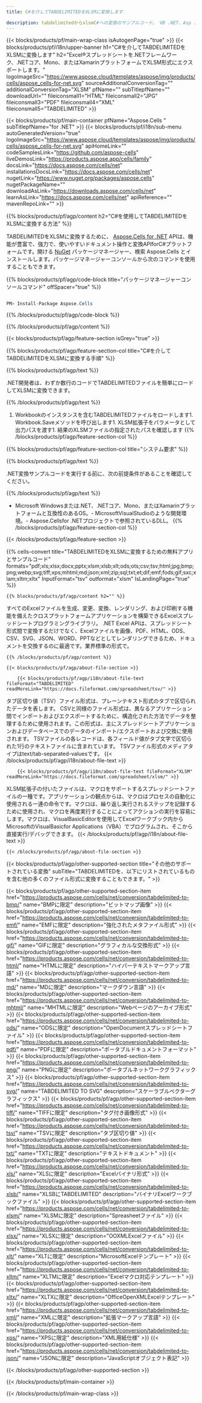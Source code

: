 ```yaml
---
title: C#を介してTABDELIMITEDをXLSMに変換します

description: tabdelimitedからxlsmC#への変換のサンプルコード。 VB .NET、Asp .NET、または任意の.NETベースのアプリケーション内でタブ区切りファイルをxlsmに変換するには、APIサンプルコードを使用します。
---
```

{{< blocks/products/pf/main-wrap-class isAutogenPage="true" >}}
{{< blocks/products/pf/i18n/upper-banner h1="C#を介してTABDELIMITEDをXLSMに変換します" h2="Excel®スプレッドシートを.NETフレームワーク、.NETコア、Mono、またはXamarinプラットフォームでXLSM形式にエクスポートします。" logoImageSrc="https://www.aspose.cloud/templates/aspose/img/products/cells/aspose_cells-for-net.svg" sourceAdditionalConversionTag="" additionalConversionTag="XLSM" pfName="" subTitlepfName="" downloadUrl="" fileiconsmall1="HTML" fileiconsmall2="JPG" fileiconsmall3="PDF" fileiconsmall4="XML" fileiconsmall5="TABDELIMITED" >}}

{{< blocks/products/pf/main-container pfName="Aspose.Cells " subTitlepfName="for .NET" >}}
{{< blocks/products/pf/i18n/sub-menu autoGeneratedVersion="true" logoImageSrc="https://www.aspose.cloud/templates/aspose/img/products/cells/aspose_cells-for-net.svg" apiHomeLink="" codeSamplesLink="https://github.com/aspose-cells" liveDemosLink="https://products.aspose.app/cells/family" docsLink="https://docs.aspose.com/cells/net" installationsDocsLink="https://docs.aspose.com/cells/net" nugetLink="https://www.nuget.org/packages/aspose.cells" nugetPackageName="" downloadAsLink="https://downloads.aspose.com/cells/net" learnAsLink="https://docs.aspose.com/cells/net" apiReference="" mavenRepoLink="" >}}

{{% blocks/products/pf/agp/content h2="C#を使用してTABDELIMITEDをXLSMに変換する方法" %}}

 TABDELIMITEDをXLSMに変換するために、
 [Aspose.Cells for .NET](https://products.aspose.com/cells/net) 
 APIは、機能が豊富で、強力で、使いやすいドキュメント操作と変換APIforC#プラットフォームです。開ける
 [NuGet](https://www.nuget.org/packages/aspose.cells) 
 パッケージマネージャー、検索
 Aspose.Cells 
 とインストールします。パッケージマネージャーコンソールから次のコマンドを使用することもできます。

{{% blocks/products/pf/agp/code-block title="パッケージマネージャーコンソールコマンド" offSpacer="true" %}}

```cs

PM> Install-Package Aspose.Cells


```

{{% /blocks/products/pf/agp/code-block %}}

{{% /blocks/products/pf/agp/content %}}

{{< blocks/products/pf/agp/feature-section isGrey="true" >}}

{{% blocks/products/pf/agp/feature-section-col title="C#を介してTABDELIMITEDをXLSMに変換する手順" %}}

{{% blocks/products/pf/agp/text %}}

 .NET開発者は、わずか数行のコードでTABDELIMITEDファイルを簡単にロードしてXLSMに変換できます。

{{% /blocks/products/pf/agp/text %}}

1. Workbookのインスタンスを含むTABDELIMITEDファイルをロードします1. Workbook.Saveメソッドを呼び出します1. XLSM拡張子をパラメータとして出力パスを渡す1. 結果のXLSMファイルの指定されたパスを確認します
{{% /blocks/products/pf/agp/feature-section-col %}}

{{% blocks/products/pf/agp/feature-section-col title="システム要求" %}}

{{% blocks/products/pf/agp/text %}}

 .NET変換サンプルコードを実行する前に、次の前提条件があることを確認してください。

{{% /blocks/products/pf/agp/text %}}

- Microsoft Windowsまたは.NET、.NETコア、Mono、またはXamarinプラットフォームと互換性のあるOS。- MicrosoftVisualStudioのような開発環境。- Aspose.Cellsfor .NETプロジェクトで参照されているDLL。
{{% /blocks/products/pf/agp/feature-section-col %}}

{{< /blocks/products/pf/agp/feature-section >}}

{{% cells-convert title="TABDELIMITEDをXLSMに変換するための無料アプリとサンプルコード" formats="pdf;xls;xlsx;docx;pptx;xlsm;xlsb;xlt;ods;ots;csv;tsv;html;jpg;bmp;png;webp;svg;tiff;xps;mhtml;md;json;xml;zip;sql;txt;et;dif;emf;fods;gif;sxc;xlam;xltm;xltx" InputFormat="tsv" outformat="xlsm" IsLandingPage="true" %}}
 
<!-- aboutfile Starts -->

    {{% blocks/products/pf/agp/content h2="" %}}

 すべてのExcelファイルを生成、変更、変換、レンダリング、および印刷する機能を備えたクロスプラットフォームアプリケーションを構築できるExcelスプレッドシートプログラミングライブラリ。 .NET Excel APIは、スプレッドシート形式間で変換するだけでなく、Excelファイルを画像、PDF、HTML、ODS、CSV、SVG、JSON、WORD、PPTなどとしてレンダリングできるため、ドキュメントを交換するのに最適です。業界標準の形式で。

    {{% /blocks/products/pf/agp/content %}}

    {{< blocks/products/pf/agp/about-file-section >}}

        {{< blocks/products/pf/agp/i18n/about-file-text fileFormat="TABDELIMITED" readMoreLink="https://docs.fileformat.com/spreadsheet/tsv/" >}}
タブ区切り値（TSV）ファイル形式は、プレーンテキスト形式のタブで区切られたデータを表します。 CSVと同様のファイル形式は、異なるアプリケーション間でインポートおよびエクスポートするために、構造化された方法でデータを整理するために使用されます。この形式は、主にスプレッドシートアプリケーションおよびデータベースでのデータのインポート/エクスポートおよび交換に使用されます。 TSVファイルの各レコードは、各フィールド値がタブ文字で区切られた1行のテキストファイルに含まれています。 TSVファイル形式のメディアタイプはtext/tab-separated-valuesです。
        {{< /blocks/products/pf/agp/i18n/about-file-text >}}

        {{< blocks/products/pf/agp/i18n/about-file-text fileFormat="XLSM" readMoreLink="https://docs.fileformat.com/spreadsheet/xlsm/" >}}
XLSM拡張子の付いたファイルは、マクロをサポートするスプレッドシートファイルの一種です。アプリケーションの観点からは、マクロはプロセスの自動化に使用される一連の命令です。マクロは、繰り返し実行されるステップを記録するために使用され、マクロを再度実行することによってアクションの実行を容易にします。マクロは、VisualBasicEditorを使用してExcelワークブック内からMicrosoftのVisualBasicfor Applications（VBA）でプログラムされ、そこから直接実行/デバッグできます。
        {{< /blocks/products/pf/agp/i18n/about-file-text >}}

    {{< /blocks/products/pf/agp/about-file-section >}}

<!-- aboutfile Ends -->

{{< blocks/products/pf/agp/other-supported-section title="その他のサポートされている変換" subTitle="TABDELIMITEDを、以下にリストされているものを含む他の多くのファイル形式に変換することもできます。" >}}

{{< blocks/products/pf/agp/other-supported-section-item href="https://products.aspose.com/cells/net/conversion/tabdelimited-to-bmp/" name="BMPに限定" description="ビットマップ画像" >}}
{{< blocks/products/pf/agp/other-supported-section-item href="https://products.aspose.com/cells/net/conversion/tabdelimited-to-emf/" name="EMFに限定" description="強化されたメタファイル形式" >}}
{{< blocks/products/pf/agp/other-supported-section-item href="https://products.aspose.com/cells/net/conversion/tabdelimited-to-gif/" name="GIFに限定" description="グラフィカルな交換形式" >}}
{{< blocks/products/pf/agp/other-supported-section-item href="https://products.aspose.com/cells/net/conversion/tabdelimited-to-html/" name="HTMLに限定" description="ハイパーテキストマークアップ言語" >}}
{{< blocks/products/pf/agp/other-supported-section-item href="https://products.aspose.com/cells/net/conversion/tabdelimited-to-md/" name="MDに限定" description="マークダウン言語" >}}
{{< blocks/products/pf/agp/other-supported-section-item href="https://products.aspose.com/cells/net/conversion/tabdelimited-to-mhtml/" name="MHTMLに限定" description="Webページのアーカイブ形式" >}}
{{< blocks/products/pf/agp/other-supported-section-item href="https://products.aspose.com/cells/net/conversion/tabdelimited-to-ods/" name="ODSに限定" description="OpenDocumentスプレッドシートファイル" >}}
{{< blocks/products/pf/agp/other-supported-section-item href="https://products.aspose.com/cells/net/conversion/tabdelimited-to-pdf/" name="PDFに限定" description="ポータブルドキュメントフォーマット" >}}
{{< blocks/products/pf/agp/other-supported-section-item href="https://products.aspose.com/cells/net/conversion/tabdelimited-to-png/" name="PNGに限定" description="ポータブルネットワークグラフィックス" >}}
{{< blocks/products/pf/agp/other-supported-section-item href="https://products.aspose.com/cells/net/conversion/tabdelimited-to-svg/" name="TABDELIMITED TO SVG" description="スケーラブルベクターグラフィックス" >}}
{{< blocks/products/pf/agp/other-supported-section-item href="https://products.aspose.com/cells/net/conversion/tabdelimited-to-tiff/" name="TIFFに限定" description="タグ付き画像形式" >}}
{{< blocks/products/pf/agp/other-supported-section-item href="https://products.aspose.com/cells/net/conversion/tabdelimited-to-tsv/" name="TSVに限定" description="タブ区切り値" >}}
{{< blocks/products/pf/agp/other-supported-section-item href="https://products.aspose.com/cells/net/conversion/tabdelimited-to-txt/" name="TXTに限定" description="テキストドキュメント" >}}
{{< blocks/products/pf/agp/other-supported-section-item href="https://products.aspose.com/cells/net/conversion/tabdelimited-to-xls/" name="XLSに限定" description="Excelバイナリ形式" >}}
{{< blocks/products/pf/agp/other-supported-section-item href="https://products.aspose.com/cells/net/conversion/tabdelimited-to-xlsb/" name="XLSBにTABDELIMITED" description="バイナリExcelワークブックファイル" >}}
{{< blocks/products/pf/agp/other-supported-section-item href="https://products.aspose.com/cells/net/conversion/tabdelimited-to-xlsm/" name="XLSMに限定" description="Spreasheetファイル" >}}
{{< blocks/products/pf/agp/other-supported-section-item href="https://products.aspose.com/cells/net/conversion/tabdelimited-to-xlsx/" name="XLSXに限定" description="OOXMLExcelファイル" >}}
{{< blocks/products/pf/agp/other-supported-section-item href="https://products.aspose.com/cells/net/conversion/tabdelimited-to-xlt/" name="XLTに限定" description="MicrosoftExcelテンプレート" >}}
{{< blocks/products/pf/agp/other-supported-section-item href="https://products.aspose.com/cells/net/conversion/tabdelimited-to-xltm/" name="XLTMに限定" description="Excelマクロ対応テンプレート" >}}
{{< blocks/products/pf/agp/other-supported-section-item href="https://products.aspose.com/cells/net/conversion/tabdelimited-to-xltx/" name="XLTXに限定" description="OfficeOpenXMLExcelテンプレート" >}}
{{< blocks/products/pf/agp/other-supported-section-item href="https://products.aspose.com/cells/net/conversion/tabdelimited-to-xml/" name="XMLに限定" description="拡張マークアップ言語" >}}
{{< blocks/products/pf/agp/other-supported-section-item href="https://products.aspose.com/cells/net/conversion/tabdelimited-to-xps/" name="XPSに限定" description="XML用紙仕様" >}}
{{< blocks/products/pf/agp/other-supported-section-item href="https://products.aspose.com/cells/net/conversion/tabdelimited-to-json/" name="JSONに限定" description="JavaScriptオブジェクト表記" >}}

{{< /blocks/products/pf/agp/other-supported-section >}}

{{< /blocks/products/pf/main-container >}}
    
{{< /blocks/products/pf/main-wrap-class >}}
